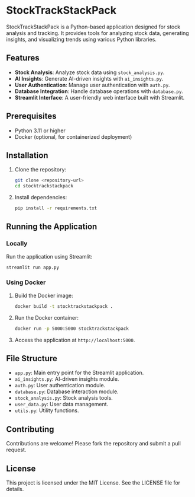 # StockTrackStackPack

StockTrackStackPack is a Python-based application designed for stock analysis and tracking. It provides tools for analyzing stock data, generating insights, and visualizing trends using various Python libraries.

## Features
- **Stock Analysis**: Analyze stock data using `stock_analysis.py`.
- **AI Insights**: Generate AI-driven insights with `ai_insights.py`.
- **User Authentication**: Manage user authentication with `auth.py`.
- **Database Integration**: Handle database operations with `database.py`.
- **Streamlit Interface**: A user-friendly web interface built with Streamlit.

## Prerequisites
- Python 3.11 or higher
- Docker (optional, for containerized deployment)

## Installation
1. Clone the repository:
   ```bash
   git clone <repository-url>
   cd stocktrackstackpack
   ```

2. Install dependencies:
   ```bash
   pip install -r requirements.txt
   ```

## Running the Application
### Locally
Run the application using Streamlit:
```bash
streamlit run app.py
```

### Using Docker
1. Build the Docker image:
   ```bash
   docker build -t stocktrackstackpack .
   ```

2. Run the Docker container:
   ```bash
   docker run -p 5000:5000 stocktrackstackpack
   ```

3. Access the application at `http://localhost:5000`.

## File Structure
- `app.py`: Main entry point for the Streamlit application.
- `ai_insights.py`: AI-driven insights module.
- `auth.py`: User authentication module.
- `database.py`: Database interaction module.
- `stock_analysis.py`: Stock analysis tools.
- `user_data.py`: User data management.
- `utils.py`: Utility functions.

## Contributing
Contributions are welcome! Please fork the repository and submit a pull request.

## License
This project is licensed under the MIT License. See the LICENSE file for details.